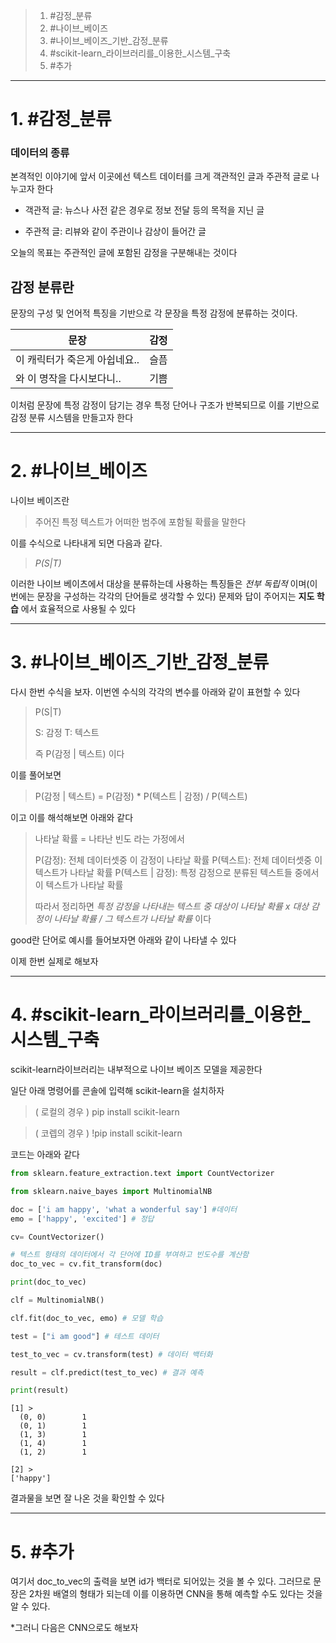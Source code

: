 
> 1. #감정_분류
> 2. #나이브_베이즈
> 3. #나이브_베이즈_기반_감정_분류
> 4. #scikit-learn_라이브러리를_이용한_시스템_구축
> 5. #추가

---
# 1. #감정_분류
### 데이터의 종류

본격적인 이야기에 앞서 이곳에선 텍스트 데이터를 크게 객관적인 글과 주관적 글로 나누고자 한다

- 객관적 글:
	뉴스나 사전 같은 경우로 정보 전달 등의 목적을 지닌 글

- 주관적 글:
	리뷰와 같이 주관이나 감상이 들어간 글

오늘의 목표는 주관적인 글에 포함된 감정을 구분해내는 것이다

## 감정 분류란
문장의 구성 및 언어적 특징을 기반으로 각 문장을 특정 감정에 분류하는 것이다.

| 문장 | 감정 |
| ----- | ----- |
| 이 캐릭터가 죽은게 아쉽네요.. | 슬픔 |
| 와 이 명작을 다시보다니.. | 기쁨 |

이처럼 문장에 특정 감정이 담기는 경우 특정 단어나 구조가 반복되므로 이를 기반으로 감정 분류 시스템을 만들고자 한다

---
# 2. #나이브_베이즈 

나이브 베이즈란
> 주어진 특정 텍스트가 어떠한 범주에 포함될 확률을 말한다

이를 수식으로 나타내게 되면 다음과 같다.
> _P(S|T)_ 
 
이러한 나이브 베이츠에서 대상을 분류하는데 사용하는 특징들은 _전부 독립적_ 이며(이번에는 문장을 구성하는 각각의 단어들로 생각할 수 있다) 문제와 답이 주어지는 **지도 학습** 에서 효율적으로 사용될 수 있다

----
# 3. #나이브_베이즈_기반_감정_분류 

다시 한번 수식을 보자. 이번엔 수식의 각각의 변수를 아래와 같이 표현할 수 있다
> P(S|T) 
> 
> S: 감정
> T: 텍스트
> 
> 즉 P(감정 | 텍스트) 이다

이를 풀어보면
> P(감정 | 텍스트) = P(감정) * P(텍스트 | 감정) / P(텍스트)

이고 이를 해석해보면 아래와 같다

>나타날 확률 = 나타난 빈도 라는 가정에서
>
>P(감정): 전체 데이터셋중 이 감정이 나타날 확률
>P(텍스트): 전체 데이터셋중 이 텍스트가 나타날 확률
>P(텍스트 | 감정): 특정 감정으로 분류된 텍스트들 중에서 이 텍스트가 나타날 확률
>
>따라서 정리하면 *특정 감정을 나타내는 텍스트 중 대상이 나타날 확률 x 대상 감정이 나타날 확률 /  그 텍스트가 나타날 확률*  이다

good란 단어로 예시를 들어보자면 아래와 같이 나타낼 수 있다
>

이제 한번 실제로 해보자

---
# 4. #scikit-learn_라이브러리를_이용한_시스템_구축 

scikit-learn라이브러리는 내부적으로 나이브 베이즈 모델을 제공한다

일단 아래 명령어를 콘솔에 입력해 scikit-learn을 설치하자
>( 로컬의 경우 )
>pip install scikit-learn

>( 코렙의 경우 )
>!pip install scikit-learn

코드는 아래와 같다

```python
from sklearn.feature_extraction.text import CountVectorizer

from sklearn.naive_bayes import MultinomialNB

doc = ['i am happy', 'what a wonderful say'] #데이터
emo = ['happy', 'excited'] # 정답

cv= CountVectorizer()

# 텍스트 형태의 데이터에서 각 단어에 ID를 부여하고 빈도수를 계산함
doc_to_vec = cv.fit_transform(doc) 

print(doc_to_vec)

clf = MultinomialNB()

clf.fit(doc_to_vec, emo) # 모델 학습

test = ["i am good"] # 테스트 데이터

test_to_vec = cv.transform(test) # 데이터 백터화

result = clf.predict(test_to_vec) # 결과 예측

print(result)
```

```
[1] >
  (0, 0)        1
  (0, 1)        1
  (1, 3)        1
  (1, 4)        1
  (1, 2)        1

[2] >
['happy']
```
결과물을 보면 잘 나온 것을 확인할 수 있다

---
# 5. #추가 

여기서 doc_to_vec의 출력을 보면 id가 백터로 되어있는 것을 볼 수 있다.
그러므로 문장은 2차원 배열의 형태가 되는데 이를 이용하면 CNN을 통해 예측할 수도 있다는 것을 알 수 있다.

*그러니 다음은 CNN으로도 해보자
